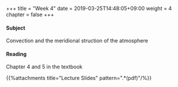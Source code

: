 +++
title = "Week 4"
date = 2019-03-25T14:48:05+09:00
weight = 4
chapter = false
+++

#### Subject

Convection and the meridional struction of the atmosphere

#### Reading
Chapter 4 and 5 in the textbook

{{%attachments title="Lecture Slides" pattern=".*(pdf)"/%}}
